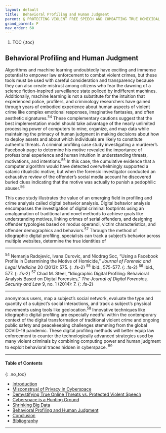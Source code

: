 ```yaml
---
layout: default
title:  Behavioral Profiling and Human Judgment 
parent: § PROTECTING VIOLENT FREE SPEECH AND COMBATTING TRUE HOMICIDAL THREATS IN CYBERSPACE  
grand_parent: P 
nav_order: 60 
---
```

<style>
.dont-break-out {
  /* These are technically the same, but use both */
  overflow-wrap: break-word;
  word-wrap: break-word;

     -ms-word-break: break-all;
  /* This is the dangerous one in WebKit, as it breaks things wherever */
  word-break: break-all;
  /* Instead use this non-standard one: */
  word-break: break-word;
}

.youtube-container {
    position: relative;
    width: 100%;
    height: 0;
    padding-bottom: 56.25%;
}
.youtube-video {
    position: absolute;
    top: 0;
    left: 0;
    width: 100%;
    height: 100%;
}

</style>

<div class="dont-break-out" markdown="1">

1. TOC
{:toc}

## Behavioral Profiling and Human Judgment
Algorithms and machine learning undoubtedly have exciting and immense potential to empower law enforcement to combat violent crimes, but these tools must be used with careful consideration and transparency because they can also create mistrust among citizens who fear the dawning of a science fiction-inspired surveillance state policed by indifferent machines. Additionally, machine learning is not a substitute for the intuition that experienced police, profilers, and criminology researchers have gained through years of embodied experience about human aspects of violent crime like complex emotional responses, imaginative fantasies, and often aesthetic signatures.<sup>54</sup> These complementary cautions suggest that the best implementation model should take advantage of the nearly unlimited processing power of computers to mine, organize, and map data while maintaining the primacy of human judgment in making decisions about how to deploy assets and about which individuals are likely to constitute authentic threats. A criminal profiling case study investigating a murderer’s Facebook page to determine his motive revealed the importance of professional experience and human intuition in understanding threats, motivations, and intentions.<sup>55</sup> In this case, the cumulative evidence that a computer algorithm would have detected overwhelmingly supported a satanic ritualistic motive, but when the forensic investigator conducted an exhaustive review of the offender’s social media account he discovered buried clues indicating that the motive was actually to punish a pedophilic abuser.<sup>56</sup>

This case study illustrates the value of an emerging field in profiling and crime analysis called digital behavior analysis. Digital behavior analysis encompasses the investigation of digital criminal footprints using an amalgamation of traditional and novel methods to achieve goals like understanding motives, linking crimes of serial offenders, and designing offender typologies based on modus operandi, victim characteristics, and offender demographics and behaviors.<sup>57</sup> Through the method of idiographic digital profiling, specialists can track a subject’s behavior across multiple websites, determine the true identities of

***
<sup>54</sup> Nemanja Radojevic, Ivana Curovic, and Niodrag Soc, “Using a Facebook Profile in Determining the Motive of Homicide,” *Journal of Forensic and Legal Medicine* 20 (2013): 575. 
{: .fs-2}
<sup>55</sup> Ibid., 575-577. 
{: .fs-2}
<sup>56</sup> Ibid., 577. 
{: .fs-2}
<sup>57</sup> Chad M. Steel, “Idiographic Digital Profiling: Behavioral Analysis Based on Digital Forensics,” *The Journal of Digital Forensics, Security and Law* 9, no. 1 (2014): 7.
{: .fs-2}
***

anonymous users, map a subject’s social network, evaluate the type and quantity of a subject’s social interactions, and track a subject’s physical movements using tools like geolocation.<sup>58</sup> Innovative techniques like idiographic digital profiling are especially needful within the contemporary context of the digital transformation of traditional violent crime and ongoing public safety and peacekeeping challenges stemming from the global COVID-19 pandemic. These digital profiling methods will better equip law enforcement to counter the technologically advanced strategies used by many violent criminals by combining computing power and human judgment to exploit behavioral traces hidden in cyberspace. <sup>59</sup>

***

#### Table of Contents
{: .no_toc}

<ul><li> <a href="/docs/P/PROTECTING-VIOLENT-FREE-SPEECH-AND-COMBATTING-TRUE-HOMICIDAL-THREATS-IN-CYBERSPACE-1/">Introduction</a></li><li> <a href="/docs/P/PROTECTING-VIOLENT-FREE-SPEECH-AND-COMBATTING-TRUE-HOMICIDAL-THREATS-IN-CYBERSPACE-2/">Misconstrual of Privacy in Cyberspace</a></li><li> <a href="/docs/P/PROTECTING-VIOLENT-FREE-SPEECH-AND-COMBATTING-TRUE-HOMICIDAL-THREATS-IN-CYBERSPACE-3/">Demystifying True Online Threats vs. Protected Violent Speech</a></li><li> <a href="/docs/P/PROTECTING-VIOLENT-FREE-SPEECH-AND-COMBATTING-TRUE-HOMICIDAL-THREATS-IN-CYBERSPACE-4/">Cyberspace is a Hunting Ground</a></li><li> <a href="/docs/P/PROTECTING-VIOLENT-FREE-SPEECH-AND-COMBATTING-TRUE-HOMICIDAL-THREATS-IN-CYBERSPACE-5/">Shrinking Big Data</a></li><li> <a href="/docs/P/PROTECTING-VIOLENT-FREE-SPEECH-AND-COMBATTING-TRUE-HOMICIDAL-THREATS-IN-CYBERSPACE-6/">Behavioral Profiling and Human Judgment</a></li><li> <a href="/docs/P/PROTECTING-VIOLENT-FREE-SPEECH-AND-COMBATTING-TRUE-HOMICIDAL-THREATS-IN-CYBERSPACE-7/">Conclusion</a></li><li> <a href="/docs/P/PROTECTING-VIOLENT-FREE-SPEECH-AND-COMBATTING-TRUE-HOMICIDAL-THREATS-IN-CYBERSPACE-8/">Bibliography</a></li></ul>

***

</div>
